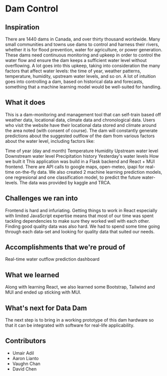 # Dam Control

## Inspiration
There are 1440 dams in Canada, and over thirty thousand worldwide. Many small communities and towns use dams to control and harness their rivers, whether it is for flood prevention, water for agriculture, or power generation. These dams need continuous monitoring and upkeep in order to control the water flow and ensure the dam keeps a sufficient water level without overflowing. A lot goes into this upkeep, taking into consideration the many factors that affect water levels: the time of year, weather patterns, temperature, humidity, upstream water levels, and so on. A lot of intuition goes into controlling a dam, based on historical data and forecasts, something that a machine learning model would be well-suited for handling.

## What it does
This is a dam-monitoring and management tool that can self-train based off weather data, locational data, climate data and chronological data. Users who visit the website have their locational data stored and climate around the area noted (with consent of course). The dam will constantly generate predictions about the suggested outflow of the dam from various factors about the water level, including factors like:

Time of year (day and month)
Temperature
Humidity
Upstream water level
Downstream water level
Precipitation history
Yesterday's water levels
How we built it
This application was build in a Flask backend and React + MUI frontend. There are API calls to google maps, open-meteo, ipapi for real-time on-the-fly data. We also created 2 machine learning prediction models, one regresional and one classification model, to predict the future water-levels. The data was provided by kaggle and TRCA.

## Challenges we ran into
Frontend is hard and infuriating. Getting things to work in React especially with limited JavaScript expertise means that most of our time was spent tackling dependencies to make sure they worked well with each other. Finding good quality data was also hard. We had to spend some time going through each data-set and looking for quality data that suited our needs.

## Accomplishments that we're proud of
Real-time water outflow prediction dashboard

## What we learned
Along with learning React, we also learned some Bootstrap, Tailwind and MUI and ended up sticking with MUI.

## What's next for Data Dam
The next step is to bring in a working prototype of this dam hardware so that it can be integrated with software for real-life applicability.

## Contributors
* Umair Adil
* Aaron Lianto
* Vaughn Chan
* David Chen

